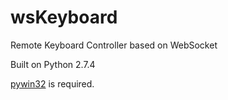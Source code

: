 wsKeyboard
==========

Remote Keyboard Controller based on WebSocket

Built on Python 2.7.4

[pywin32](http://sourceforge.net/projects/pywin32/) is required.
